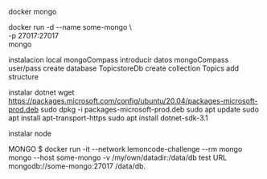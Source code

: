 docker mongo

docker run -d --name some-mongo \  
 -p 27017:27017 \
 mongo

instalacion local mongoCompass
introducir datos mongoCompass
user/pass
create database TopicstoreDb
create collection Topics
add structure

instalar dotnet
wget https://packages.microsoft.com/config/ubuntu/20.04/packages-microsoft-prod.deb
sudo dpkg -i packages-microsoft-prod.deb
sudo apt update
sudo apt install apt-transport-https
sudo apt install dotnet-sdk-3.1

instalar node

MONGO
$ docker run -it --network lemoncode-challenge --rm mongo mongo --host some-mongo -v /my/own/datadir:/data/db test
URL mongodb://some-mongo:27017
/data/db.
